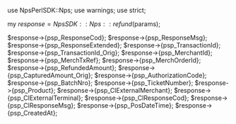 use NpsPerlSDK::Nps;
use warnings;
use strict;

my $response = NpsSDK::Nps::refund($params);

$response->{psp_ResponseCod};
$response->{psp_ResponseMsg};
$response->{psp_ResponseExtended};
$response->{psp_TransactionId};
$response->{psp_TransactionId_Orig};
$response->{psp_MerchantId};
$response->{psp_MerchTxRef};
$response->{psp_MerchOrderId};
$response->{psp_RefundedAmount};
$response->{psp_CapturedAmount_Orig};
$response->{psp_AuthorizationCode};
$response->{psp_BatchNro};
$response->{psp_TicketNumber};
$response->{psp_Product};
$response->{psp_ClExternalMerchant};
$response->{psp_ClExternalTerminal};
$response->{psp_ClResponseCod};
$response->{psp_ClResponseMsg};
$response->{psp_PosDateTime};
$response->{psp_CreatedAt};
